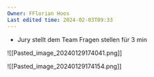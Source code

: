 ```yaml
---
Owner: FFlorian Hoos
Last edited time: 2024-02-03T09:33
---
```

- Jury stellt dem Team Fragen stellen für 3 min

  

![[Pasted_image_20240129174041.png]]

![[Pasted_image_20240129174154.png]]
